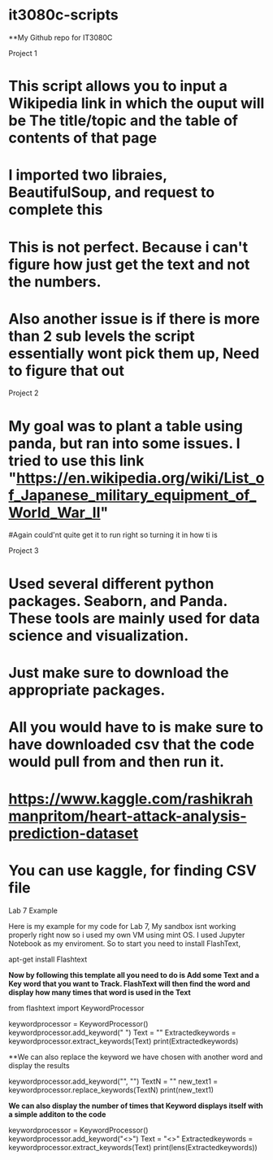 # it3080c-scripts


**My Github repo for IT3080C

Project 1

# This script allows you to input a Wikipedia link in which the ouput will be The title/topic and the table of contents of that page
# I imported two libraies, BeautifulSoup, and request to complete this
# This is not perfect. Because i can't figure how just get the text and not the numbers.
# Also another issue is if there is more than 2 sub levels the script essentially wont pick them up, Need to figure that out

Project 2
    
# My goal was to plant a table using panda, but ran into some issues. I tried to use this link "https://en.wikipedia.org/wiki/List_of_Japanese_military_equipment_of_World_War_II"
#Again could'nt quite get it to run right so turning it in how ti is

Project 3

# Used several different python packages. Seaborn, and Panda. These tools are mainly used for data science and visualization.
# Just make sure to download the appropriate packages.
# All you would have to is make sure to have downloaded csv that the code would pull from and then run it.

# https://www.kaggle.com/rashikrahmanpritom/heart-attack-analysis-prediction-dataset
# You can use kaggle, for finding CSV file



















Lab 7 Example 

Here is my example for my code for Lab 7, My sandbox isnt working properly right now so i used my own VM using mint OS. I used Jupyter Notebook as my enviroment. So to start you need to install FlashText,

apt-get install Flashtext

**Now by following this template all you need to do is Add some Text and a Key word that you want to Track. FlashText will then find the word and display how many times that word is used in the Text**


from flashtext import KeywordProcessor

keywordprocessor = KeywordProcessor()
keywordprocessor.add_keyword(" <word> ")
Text = "<Words or sentences>"
Extractedkeywords = keywordprocessor.extract_keywords(Text)
print(Extractedkeywords)
  
  **We can also replace the keyword we have chosen with another word and display the results
  
  keywordprocessor.add_keyword("<Word>", "<Replacement>")
TextN = "<words or Sentence>"
new_text1 = keywordprocessor.replace_keywords(TextN)
print(new_text1)
  
  **We can also display the number of times that Keyword displays itself with a simple additon to the code**
  
  keywordprocessor = KeywordProcessor()
keywordprocessor.add_keyword("<>")
Text = "<>"
Extractedkeywords = keywordprocessor.extract_keywords(Text)
print(lens(Extractedkeywords))
